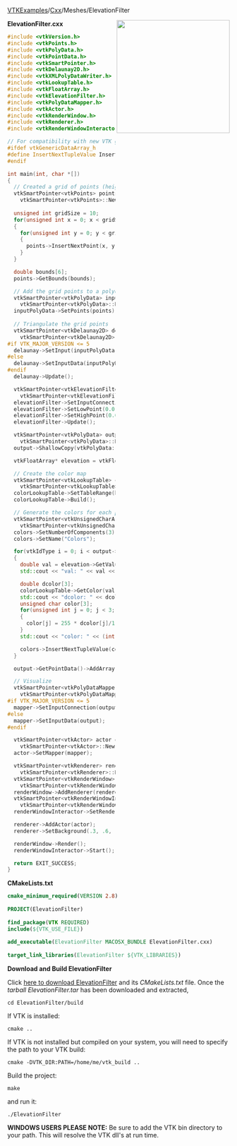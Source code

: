 [VTKExamples](/index/)/[Cxx](/Cxx)/Meshes/ElevationFilter

<img align="right" src="https://github.com/lorensen/VTKExamples/blob/gh-pages/Testing/Baseline/Meshes/TestElevationFilter.png?raw=true" width="256" />

**ElevationFilter.cxx**
```c++
#include <vtkVersion.h>
#include <vtkPoints.h>
#include <vtkPolyData.h>
#include <vtkPointData.h>
#include <vtkSmartPointer.h>
#include <vtkDelaunay2D.h>
#include <vtkXMLPolyDataWriter.h>
#include <vtkLookupTable.h>
#include <vtkFloatArray.h>
#include <vtkElevationFilter.h>
#include <vtkPolyDataMapper.h>
#include <vtkActor.h>
#include <vtkRenderWindow.h>
#include <vtkRenderer.h>
#include <vtkRenderWindowInteractor.h>

// For compatibility with new VTK generic data arrays
#ifdef vtkGenericDataArray_h
#define InsertNextTupleValue InsertNextTypedTuple
#endif

int main(int, char *[])
{
  // Created a grid of points (heigh/terrian map)
  vtkSmartPointer<vtkPoints> points =
    vtkSmartPointer<vtkPoints>::New();
	
  unsigned int gridSize = 10;
  for(unsigned int x = 0; x < gridSize; x++)
  {
    for(unsigned int y = 0; y < gridSize; y++)
    {
      points->InsertNextPoint(x, y, (x+y)/(y+1));
    }
  }

  double bounds[6];
  points->GetBounds(bounds);

  // Add the grid points to a polydata object
  vtkSmartPointer<vtkPolyData> inputPolyData =
    vtkSmartPointer<vtkPolyData>::New();
  inputPolyData->SetPoints(points);
	
  // Triangulate the grid points
  vtkSmartPointer<vtkDelaunay2D> delaunay =
    vtkSmartPointer<vtkDelaunay2D>::New();
#if VTK_MAJOR_VERSION <= 5
  delaunay->SetInput(inputPolyData);
#else
  delaunay->SetInputData(inputPolyData);
#endif
  delaunay->Update();

  vtkSmartPointer<vtkElevationFilter> elevationFilter =
    vtkSmartPointer<vtkElevationFilter>::New();
  elevationFilter->SetInputConnection(delaunay->GetOutputPort());
  elevationFilter->SetLowPoint(0.0, 0.0, bounds[4]);
  elevationFilter->SetHighPoint(0.0, 0.0, bounds[5]);
  elevationFilter->Update();

  vtkSmartPointer<vtkPolyData> output =
    vtkSmartPointer<vtkPolyData>::New();
  output->ShallowCopy(vtkPolyData::SafeDownCast(elevationFilter->GetOutput()));

  vtkFloatArray* elevation = vtkFloatArray::SafeDownCast(output->GetPointData()->GetArray("Elevation"));

  // Create the color map
  vtkSmartPointer<vtkLookupTable> colorLookupTable =
    vtkSmartPointer<vtkLookupTable>::New();
  colorLookupTable->SetTableRange(bounds[4], bounds[5]);
  colorLookupTable->Build();

  // Generate the colors for each point based on the color map
  vtkSmartPointer<vtkUnsignedCharArray> colors =
    vtkSmartPointer<vtkUnsignedCharArray>::New();
  colors->SetNumberOfComponents(3);
  colors->SetName("Colors");

  for(vtkIdType i = 0; i < output->GetNumberOfPoints(); i++)
  {
    double val = elevation->GetValue(i);
    std::cout << "val: " << val << std::endl;

    double dcolor[3];
    colorLookupTable->GetColor(val, dcolor);
    std::cout << "dcolor: " << dcolor[0] << " " << dcolor[1] << " " << dcolor[2] << std::endl;
    unsigned char color[3];
    for(unsigned int j = 0; j < 3; j++)
    {
      color[j] = 255 * dcolor[j]/1.0;
    }
    std::cout << "color: " << (int)color[0] << " " << (int)color[1] << " " << (int)color[2] << std::endl;

    colors->InsertNextTupleValue(color);
  }

  output->GetPointData()->AddArray(colors);

  // Visualize
  vtkSmartPointer<vtkPolyDataMapper> mapper =
    vtkSmartPointer<vtkPolyDataMapper>::New();
#if VTK_MAJOR_VERSION <= 5
  mapper->SetInputConnection(output->GetProducerPort());
#else
  mapper->SetInputData(output);
#endif

  vtkSmartPointer<vtkActor> actor =
    vtkSmartPointer<vtkActor>::New();
  actor->SetMapper(mapper);

  vtkSmartPointer<vtkRenderer> renderer =
    vtkSmartPointer<vtkRenderer>::New();
  vtkSmartPointer<vtkRenderWindow> renderWindow =
    vtkSmartPointer<vtkRenderWindow>::New();
  renderWindow->AddRenderer(renderer);
  vtkSmartPointer<vtkRenderWindowInteractor> renderWindowInteractor =
    vtkSmartPointer<vtkRenderWindowInteractor>::New();
  renderWindowInteractor->SetRenderWindow(renderWindow);

  renderer->AddActor(actor);
  renderer->SetBackground(.3, .6, .3); // Background color green

  renderWindow->Render();
  renderWindowInteractor->Start();

  return EXIT_SUCCESS;
}
```
**CMakeLists.txt**
```cmake
cmake_minimum_required(VERSION 2.8)
 
PROJECT(ElevationFilter)
 
find_package(VTK REQUIRED)
include(${VTK_USE_FILE})
 
add_executable(ElevationFilter MACOSX_BUNDLE ElevationFilter.cxx)
 
target_link_libraries(ElevationFilter ${VTK_LIBRARIES})
```

**Download and Build ElevationFilter**

Click [here to download ElevationFilter](https://github.com/lorensen/VTKWikiExamplesTarballs/raw/master/ElevationFilter.tar) and its *CMakeLists.txt* file.
Once the *tarball ElevationFilter.tar* has been downloaded and extracted,
```
cd ElevationFilter/build 
```
If VTK is installed:
```
cmake ..
```
If VTK is not installed but compiled on your system, you will need to specify the path to your VTK build:
```
cmake -DVTK_DIR:PATH=/home/me/vtk_build ..
```
Build the project:
```
make
```
and run it:
```
./ElevationFilter
```
**WINDOWS USERS PLEASE NOTE:** Be sure to add the VTK bin directory to your path. This will resolve the VTK dll's at run time.

